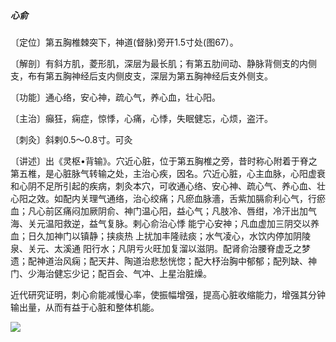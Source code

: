 ##### 心俞

〔定位〕第五胸椎棘突下，神道(督脉)旁开1.5寸处(图67）。

〔解剖〕有斜方肌，菱形肌，深层为最长肌；有第五肋间动、静脉背侧支的内侧支，布有第五胸神经后支内侧皮支，深层为第五胸神经后支外侧支。

〔功能〕通心络，安心神，疏心气，养心血，壮心阳。

〔主治〕癲狂，痫症，惊悸，心痛，心悸，失眠健忘，心烦，盗汗。 

〔刺灸〕斜剌0.5〜0.8寸。可灸

〔讲述〕出《灵枢•背输》。穴近心脏，位于第五胸椎之旁，昔时称心附着于脊之第五椎，是心脏脉气转输之处，主治心疾，因名。穴近心脏，心主血脉，心阳虚衰和心阴不足所引起的疾病，刺灸本穴，可收通心络、安心神、疏心气、养心血、壮心阳之效。如配内关理气通络，治心绞痛；凡瘀血脉濇，舌紫加膈俞利心气，行瘀血；凡心前区痛闷加厥阴俞、神门温心阳，益心气；凡肢冷、唇绀，冷汗出加气海、关元温阳救逆，益气复脉。剌心俞治心悸 能宁心安神；凡血虚加三阴交以养血；日久加神门以镇静；挟痰热 上扰加丰隆祛痰；水气凌心，水饮内停加阴陵泉、关元、太溪通 阳行水；凡阴亏火旺加复溜以滋阴。配肾俞治腰脊虚乏之梦遗；配神道治风痫；配天井、陶道治悲愁恍惚；配大杼治胸中郁郁；配列缺、神门、少海治健忘少记；配百会、气冲、上星治脏燥。

近代研究证明，刺心俞能减慢心率，使振幅增强，提高心脏收缩能力，增强其分钟输出量，从而有益于心脏和整体机能。

![](img/图67.jpg)
